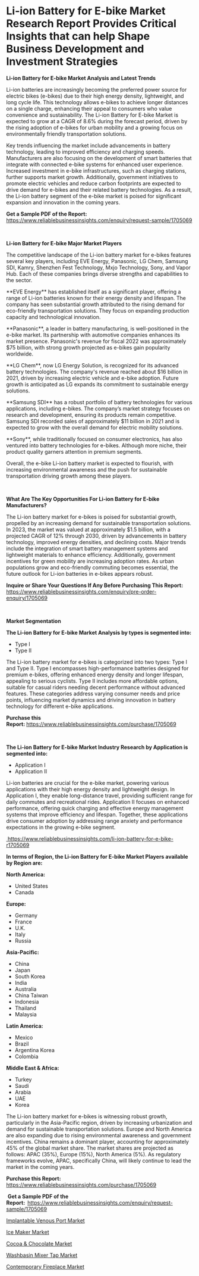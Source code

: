 <p><h1>Li-ion Battery for E-bike Market Research Report Provides Critical Insights that can help Shape Business Development and Investment Strategies</h1></p><p><strong>Li-ion Battery for E-bike Market Analysis and Latest Trends</strong></p>
<p><p>Li-ion batteries are increasingly becoming the preferred power source for electric bikes (e-bikes) due to their high energy density, lightweight, and long cycle life. This technology allows e-bikes to achieve longer distances on a single charge, enhancing their appeal to consumers who value convenience and sustainability. The Li-ion Battery for E-bike Market is expected to grow at a CAGR of 8.6% during the forecast period, driven by the rising adoption of e-bikes for urban mobility and a growing focus on environmentally friendly transportation solutions.</p><p>Key trends influencing the market include advancements in battery technology, leading to improved efficiency and charging speeds. Manufacturers are also focusing on the development of smart batteries that integrate with connected e-bike systems for enhanced user experience. Increased investment in e-bike infrastructures, such as charging stations, further supports market growth. Additionally, government initiatives to promote electric vehicles and reduce carbon footprints are expected to drive demand for e-bikes and their related battery technologies. As a result, the Li-ion battery segment of the e-bike market is poised for significant expansion and innovation in the coming years.</p></p>
<p><strong>Get a Sample PDF of the Report:&nbsp;</strong> <a href="https://www.reliablebusinessinsights.com/enquiry/request-sample/1705069?utm_campaign=1686&utm_medium=2&utm_source=Github&utm_content=ia&utm_term=21102024&utm_id=li-ion-battery-for-e-bike">https://www.reliablebusinessinsights.com/enquiry/request-sample/1705069</a></p>
<p>&nbsp;</p>
<p><strong>Li-ion Battery for E-bike Major Market Players</strong></p>
<p><p>The competitive landscape of the Li-ion battery market for e-bikes features several key players, including EVE Energy, Panasonic, LG Chem, Samsung SDI, Kamry, Shenzhen Fest Technology, Mxjo Technology, Sony, and Vapor Hub. Each of these companies brings diverse strengths and capabilities to the sector.</p><p>**EVE Energy** has established itself as a significant player, offering a range of Li-ion batteries known for their energy density and lifespan. The company has seen substantial growth attributed to the rising demand for eco-friendly transportation solutions. They focus on expanding production capacity and technological innovation.</p><p>**Panasonic**, a leader in battery manufacturing, is well-positioned in the e-bike market. Its partnership with automotive companies enhances its market presence. Panasonic's revenue for fiscal 2022 was approximately $75 billion, with strong growth projected as e-bikes gain popularity worldwide.</p><p>**LG Chem**, now LG Energy Solution, is recognized for its advanced battery technologies. The company's revenue reached about $16 billion in 2021, driven by increasing electric vehicle and e-bike adoption. Future growth is anticipated as LG expands its commitment to sustainable energy solutions.</p><p>**Samsung SDI** has a robust portfolio of battery technologies for various applications, including e-bikes. The company’s market strategy focuses on research and development, ensuring its products remain competitive. Samsung SDI recorded sales of approximately $11 billion in 2021 and is expected to grow with the overall demand for electric mobility solutions.</p><p>**Sony**, while traditionally focused on consumer electronics, has also ventured into battery technologies for e-bikes. Although more niche, their product quality garners attention in premium segments.</p><p>Overall, the e-bike Li-ion battery market is expected to flourish, with increasing environmental awareness and the push for sustainable transportation driving growth among these players.</p></p>
<p>&nbsp;</p>
<p><strong>What Are The Key Opportunities For Li-ion Battery for E-bike Manufacturers?</strong></p>
<p><p>The Li-ion battery market for e-bikes is poised for substantial growth, propelled by an increasing demand for sustainable transportation solutions. In 2023, the market was valued at approximately $1.5 billion, with a projected CAGR of 12% through 2030, driven by advancements in battery technology, improved energy densities, and declining costs. Major trends include the integration of smart battery management systems and lightweight materials to enhance efficiency. Additionally, government incentives for green mobility are increasing adoption rates. As urban populations grow and eco-friendly commuting becomes essential, the future outlook for Li-ion batteries in e-bikes appears robust.</p></p>
<p><strong>Inquire or Share Your Questions If Any Before Purchasing This Report:</strong> <a href="https://www.reliablebusinessinsights.com/enquiry/pre-order-enquiry/1705069?utm_campaign=1686&utm_medium=2&utm_source=Github&utm_content=ia&utm_term=21102024&utm_id=li-ion-battery-for-e-bike">https://www.reliablebusinessinsights.com/enquiry/pre-order-enquiry/1705069</a></p>
<p>&nbsp;</p>
<p><strong>Market Segmentation</strong></p>
<p><strong>The Li-ion Battery for E-bike Market Analysis by types is segmented into:</strong></p>
<p><ul><li>Type I</li><li>Type II</li></ul></p>
<p><p>The Li-ion battery market for e-bikes is categorized into two types: Type I and Type II. Type I encompasses high-performance batteries designed for premium e-bikes, offering enhanced energy density and longer lifespan, appealing to serious cyclists. Type II includes more affordable options, suitable for casual riders needing decent performance without advanced features. These categories address varying consumer needs and price points, influencing market dynamics and driving innovation in battery technology for different e-bike applications.</p></p>
<p><strong>Purchase this Report:&nbsp;</strong><a href="https://www.reliablebusinessinsights.com/purchase/1705069?utm_campaign=1686&utm_medium=2&utm_source=Github&utm_content=ia&utm_term=21102024&utm_id=li-ion-battery-for-e-bike">https://www.reliablebusinessinsights.com/purchase/1705069</a></p>
<p>&nbsp;</p>
<p><strong>The Li-ion Battery for E-bike Market Industry Research by Application is segmented into:</strong></p>
<p><ul><li>Application I</li><li>Application II</li></ul></p>
<p><p>Li-ion batteries are crucial for the e-bike market, powering various applications with their high energy density and lightweight design. In Application I, they enable long-distance travel, providing sufficient range for daily commutes and recreational rides. Application II focuses on enhanced performance, offering quick charging and effective energy management systems that improve efficiency and lifespan. Together, these applications drive consumer adoption by addressing range anxiety and performance expectations in the growing e-bike segment.</p></p>
<p><a href="https://www.reliablebusinessinsights.com/li-ion-battery-for-e-bike-r1705069?utm_campaign=1686&utm_medium=2&utm_source=Github&utm_content=ia&utm_term=21102024&utm_id=li-ion-battery-for-e-bike">&nbsp;https://www.reliablebusinessinsights.com/li-ion-battery-for-e-bike-r1705069</a></p>
<p><strong>In terms of Region, the Li-ion Battery for E-bike Market Players available by Region are:</strong></p>
<p>
    <p> <strong> North America: </strong>
        <ul>
            <li>United States</li>
            <li>Canada</li>
        </ul>
        </p> 
    <p> <strong> Europe: </strong>
        <ul>
            <li>Germany</li>
            <li>France</li>
            <li>U.K.</li>
            <li>Italy</li>
            <li>Russia</li>
        </ul>
        </p> 
    <p> <strong> Asia-Pacific: </strong>
        <ul>
            <li>China</li>
            <li>Japan</li>
            <li>South Korea</li>
            <li>India</li>
            <li>Australia</li>
            <li>China Taiwan</li>
            <li>Indonesia</li>
            <li>Thailand</li>
            <li>Malaysia</li>
        </ul>
        </p> 
    <p> <strong> Latin America: </strong>
        <ul>
            <li>Mexico</li>
            <li>Brazil</li>
            <li>Argentina Korea</li>
            <li>Colombia</li>
        </ul>
        </p> 
    <p> <strong> Middle East & Africa: </strong>
        <ul>
            <li>Turkey</li>
            <li>Saudi</li>
            <li>Arabia</li>
            <li>UAE</li>
            <li>Korea</li>
        </ul>
    </p>
    </p>
<p><p>The Li-ion battery market for e-bikes is witnessing robust growth, particularly in the Asia-Pacific region, driven by increasing urbanization and demand for sustainable transportation solutions. Europe and North America are also expanding due to rising environmental awareness and government incentives. China remains a dominant player, accounting for approximately 45% of the global market share. The market shares are projected as follows: APAC (35%), Europe (15%), North America (5%). As regulatory frameworks evolve, APAC, specifically China, will likely continue to lead the market in the coming years.</p></p>
<p><strong>Purchase this Report: </strong><a href="https://www.reliablebusinessinsights.com/purchase/1705069?utm_campaign=1686&utm_medium=2&utm_source=Github&utm_content=ia&utm_term=21102024&utm_id=li-ion-battery-for-e-bike">https://www.reliablebusinessinsights.com/purchase/1705069</a></p>
<p>&nbsp;<strong>Get a Sample PDF of the Report:&nbsp;&nbsp;</strong><a href="https://www.reliablebusinessinsights.com/enquiry/request-sample/1705069?utm_campaign=1686&utm_medium=2&utm_source=Github&utm_content=ia&utm_term=21102024&utm_id=li-ion-battery-for-e-bike">https://www.reliablebusinessinsights.com/enquiry/request-sample/1705069</a></p>
<p><strong></strong></p>
<p><p><a href="https://www.linkedin.com/pulse/implantable-venous-port-market-size-share-growth-analysis-ggxue?utm_campaign=1686&utm_medium=2&utm_source=Github&utm_content=ia&utm_term=21102024&utm_id=li-ion-battery-for-e-bike">Implantable Venous Port Market</a></p><p><a href="https://www.linkedin.com/pulse/global-ice-maker-market-trends-innovations-forward-looking-355mf?utm_campaign=1686&utm_medium=2&utm_source=Github&utm_content=ia&utm_term=21102024&utm_id=li-ion-battery-for-e-bike">Ice Maker Market</a></p><p><a href="https://www.linkedin.com/pulse/global-cocoa-chocolate-market-sector2024-2031-metrics-strategic-pagrf?utm_campaign=1686&utm_medium=2&utm_source=Github&utm_content=ia&utm_term=21102024&utm_id=li-ion-battery-for-e-bike">Cocoa & Chocolate Market</a></p><p><a href="https://www.linkedin.com/pulse/insights-washbasin-mixer-tap-industry-market-financial-uq2ef?utm_campaign=1686&utm_medium=2&utm_source=Github&utm_content=ia&utm_term=21102024&utm_id=li-ion-battery-for-e-bike">Washbasin Mixer Tap Market</a></p><p><a href="https://www.linkedin.com/pulse/future-contemporary-fireplace-market-global-forecast-trends-5tlof?utm_campaign=1686&utm_medium=2&utm_source=Github&utm_content=ia&utm_term=21102024&utm_id=li-ion-battery-for-e-bike">Contemporary Fireplace Market</a></p></p>